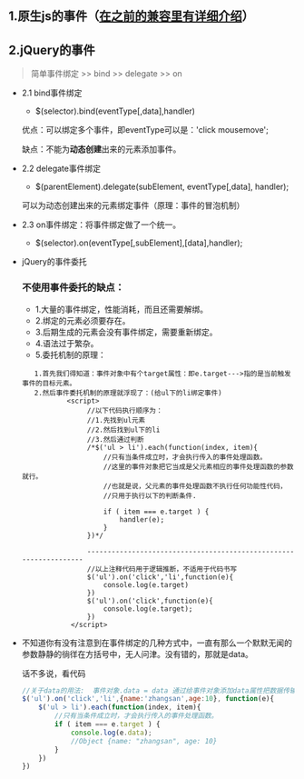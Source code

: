 ## 1.原生js的事件（[在之前的兼容里有详细介绍](http://example.net/)）

## 2.jQuery的事件 

> 简单事件绑定 >> bind >> delegate >> on

* 2.1 bind事件绑定
    + $(selector).bind(eventType[,data],handler)
    
    优点：可以绑定多个事件，即eventType可以是：'click mousemove';
    
    缺点：不能为**动态创建**出来的元素添加事件。
* 2.2 delegate事件绑定
    + $(parentElement).delegate(subElement, eventType[,data], handler);
    
    可以为动态创建出来的元素绑定事件（原理：事件的冒泡机制）
* 2.3 on事件绑定：将事件绑定做了一个统一。
    + $(selector).on(eventType[,subElement],[data],handler);     
* jQuery的事件委托
    ### 不使用事件委托的缺点：
    + 1.大量的事件绑定，性能消耗，而且还需要解绑。
    + 2.绑定的元素必须要存在。
    + 3.后期生成的元素会没有事件绑定，需要重新绑定。
    + 4.语法过于繁杂。
    + 5.委托机制的原理：

    ```
       1.首先我们得知道：事件对象中有个target属性：即e.target--->指的是当前触发事件的目标元素。 
       2.然后事件委托机制的原理就浮现了：(给ul下的li绑定事件)
               <script>
                    //以下代码执行顺序为：
                    //1.先找到ul元素
                    //2.然后找到ul下的li
                    //3.然后通过判断
                    /*$('ul > li').each(function(index, item){
                        //只有当条件成立时，才会执行传入的事件处理函数。
                        //这里的事件对象把它当成是父元素相应的事件处理函数的参数就行。
                        //也就是说，父元素的事件处理函数不执行任何功能性代码，
                        //只用于执行以下的判断条件.
                        
                        if ( item === e.target ) {
                            handler(e);
                        }
                    })*/

                    ------------------------------------------------------------------
                    //以上注释代码用于逻辑推断，不适用于代码书写
                    $('ul').on('click','li',function(e){
                        console.log(e.target)
                    })
                    $('ul').on('click',function(e){
                        console.log(e.target);
                    })
                </script>
    ```
    
* 不知道你有没有注意到在事件绑定的几种方式中，一直有那么一个默默无闻的参数静静的徜徉在方括号中，无人问津。没有错的，那就是data。

    话不多说，看代码

    ```js
    //关于data的用法:  事件对象.data = data 通过给事件对象添加data属性把数据传输到事件处理函数里
    $('ul').on('click','li',{name:'zhangsan',age:10}, function(e){
        $('ul > li').each(function(index, item){
            //只有当条件成立时，才会执行传入的事件处理函数。
            if ( item === e.target ) {
                console.log(e.data);
                //Object {name: "zhangsan", age: 10}
            }
        })
    })
    ```
